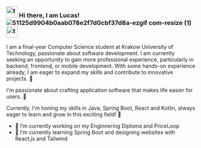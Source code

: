 ###  <img src="https://github.com/user-attachments/assets/e9a92593-6014-489d-8127-3235c37ba4f6" alt="trabki" width="30"/> Hi there, I am Lucas!  ![51125d9904b0aab078e2f7d0cbf37d8a-ezgif com-resize (1)](https://github.com/LukaszKrolicki/LukaszKrolicki/assets/54467678/9f469b11-830d-46d8-aa05-6ba2f141c783) <img src="https://github.com/user-attachments/assets/e9a92593-6014-489d-8127-3235c37ba4f6" alt="trabki" width="30"/> 

I am a final-year Computer Science student at Krakow University of Technology, passionate about software development. I am currently seeking an opportunity to gain more professional experience, particularly in backend, frontend, or mobile development. With some hands-on experience already, I am eager to expand my skills and contribute to innovative projects.  :european_post_office:

I'm passionate about crafting application software that makes life easier for users. :iphone:


Currently, I'm honing my skills in Java, Spring Boot, React and Kotlin, always eager to learn and grow in this exciting field! 🚀


- 🔭 I’m currently working on my Enginnering Diploma and PriceLoop
- 🌱 I’m currently learning Spring Boot and designing websites with React.js and Tailwind


<!--
**LukaszKrolicki/LukaszKrolicki** is a ✨ _special_ ✨ repository because its `README.md`![Uploading 51125d9904b0aab078e2f7d0cbf37d8a.gif…]()
 (this file) appears on your GitHub profile.

Here are some ideas to get you started:

- 🔭 I’m currently working on ...
- 🌱 I’m currently learning ...
- 👯 I’m looking to collaborate on ...
- 🤔 I’m looking for help with ...
- 💬 Ask me about ...
- 📫 How to reach me: ...
- 😄 Pronouns: ...
- ⚡ Fun fact: ...
-->
